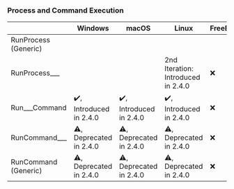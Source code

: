 

### Process and Command Execution
| | Windows | macOS | Linux | FreeBSD |
|-|-|-|-|-|
| RunProcess (Generic) | | | | | 
| RunProcess___ | | | 2nd Iteration: Introduced in 2.4.0 | :x: |
| Run___Command | :heavy_check_mark:, Introduced in 2.4.0 | :heavy_check_mark:, Introduced in 2.4.0 | :heavy_check_mark:, Introduced in 2.4.0 | :x: |
| RunCommand___ | :warning:, Deprecated in 2.4.0 | :warning:, Deprecated in 2.4.0 | :warning:, Deprecated in 2.4.0 | :x: |
| RunCommand (Generic) | :warning:, Deprecated in 2.4.0 | :warning:, Deprecated in 2.4.0 | :warning:, Deprecated in 2.4.0 | :x: |
